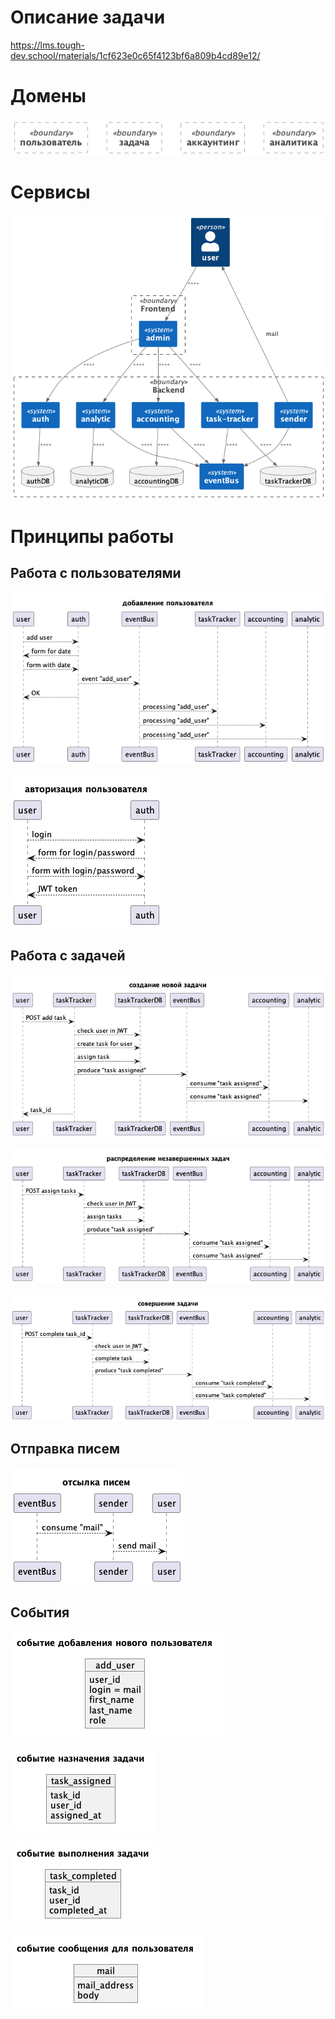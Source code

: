 # Описание задачи 

https://lms.tough-dev.school/materials/1cf623e0c65f4123bf6a809b4cd89e12/

# Домены

![](./docs/render/domains.png)

# Сервисы

![](./docs/render/services.png)

# Принципы работы

## Работа с пользователями

![](./docs/render/new_user_flow.png "добавление пользователя")

![](./docs/render/login_flow.png "авторизация пользователя")

## Работа с задачей

![](./docs/render/new_task_flow.png "работа с задачей")

![](./docs/render/assign_task_flow.png "работа с задачей")

![](./docs/render/complete_task_flow.png "работа с задачей")

## Отправка писем

![](./docs/render/mail_flow.png "отправка писем")

## События

![](./docs/render/add_user.png "")

![](./docs/render/task_assigned.png "")

![](./docs/render/task_completed.png "")

![](./docs/render/mail.png "")

